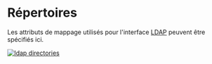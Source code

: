 # Répertoires

Les attributs de mappage utilisés pour l'interface [LDAP](../../../../user-authentication-and-management/ldap-directory/index.md) peuvent être spécifiés ici.

[![ldap directories](../../../../assets/images/en/system-administration/administration/interfaces/ldap/1-ldap.png)](../../../../assets/images/en/system-administration/administration/interfaces/ldap/1-ldap.png)
